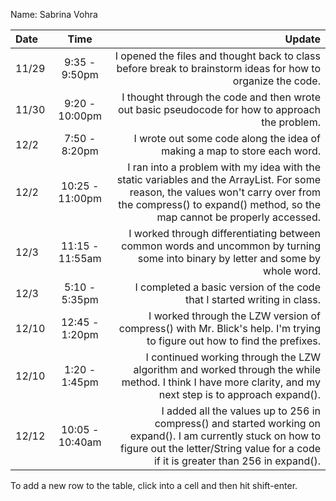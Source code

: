 Name: Sabrina Vohra

| Date  |      Time       |                                                                                                                                                                                                      Update |
|:------|:---------------:|------------------------------------------------------------------------------------------------------------------------------------------------------------------------------------------------------------:|
| 11/29 |  9:35 - 9:50pm  |                                                                                                 I opened the files and thought back to class before break to brainstorm ideas for how to organize the code. |
| 11/30 | 9:20 - 10:00pm  |                                                                                                             I thought through the code and then wrote out basic pseudocode for how to approach the problem. |
| 12/2  |  7:50 - 8:20pm  |                                                                                                                                    I wrote out some code along the idea of making a map to store each word. |
| 12/2  | 10:25 - 11:00pm | I ran into a problem with my idea with the static variables and the ArrayList. For some reason, the values won't carry over from the compress() to expand() method, so the map cannot be properly accessed. |
| 12/3  | 11:15 - 11:55am |                                                                            I worked through differentiating between common words and uncommon by turning some into binary by letter and some by whole word. |
| 12/3  |  5:10 - 5:35pm  |                                                                                                                                    I completed a basic version of the code that I started writing in class. |
| 12/10 | 12:45 - 1:20pm  |                                                                                    I worked through the LZW version of compress() with Mr. Blick's help. I'm trying to figure out how to find the prefixes. |
| 12/10 |  1:20 - 1:45pm  |                                                   I continued working through the LZW algorithm and worked through the while method. I think I have more clarity, and my next step is to approach expand(). |
| 12/12 | 10:05 - 10:40am |         I added all the values up to 256 in compress() and started working on expand(). I am currently stuck on how to figure out the letter/String value for a code if it is greater than 256 in expand(). |

To add a new row to the table, click into a cell and then hit shift-enter.